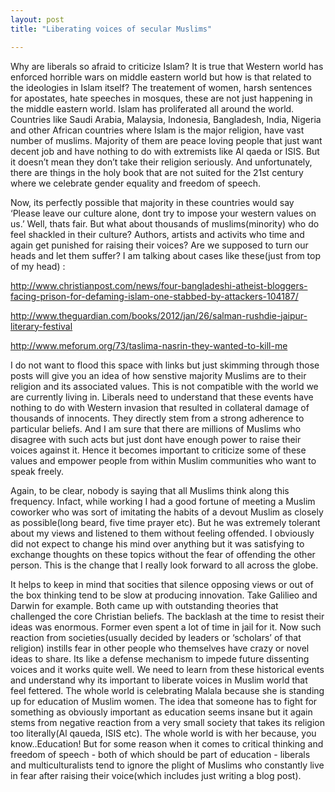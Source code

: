 ```yaml
---
layout: post
title: "Liberating voices of secular Muslims"

---
```



Why are liberals so afraid to criticize Islam? It is true that Western world has enforced horrible wars on middle eastern world but how is that related to the ideologies in Islam itself? The treatement of women, harsh sentences for apostates, hate speeches in mosques, these are not just happening in the middle eastern world. Islam has proliferated all around the world. Countries like Saudi Arabia, Malaysia, Indonesia, Bangladesh, India, Nigeria and other African countries where Islam is the major religion, have vast number of muslims. Majority of them are peace loving people that just want decent job and have nothing to do with extremists like Al qaeda or ISIS. But it doesn’t mean they don’t take their religion seriously. And unfortunately, there are things in the holy book that are not suited for the 21st century where we celebrate gender equality and freedom of speech. 

Now, its perfectly possible that majority in these countries would say ‘Please leave our culture alone, dont try to impose your western values on us.’ Well, thats fair. But what about thousands of muslims(minority) who do feel shackled in their culture? Authors, artists and activits who time and again get punished for raising their voices? Are we supposed to turn our heads and let them suffer? I am talking about cases like these(just from top of my head) :

http://www.christianpost.com/news/four-bangladeshi-atheist-bloggers-facing-prison-for-defaming-islam-one-stabbed-by-attackers-104187/

http://www.theguardian.com/books/2012/jan/26/salman-rushdie-jaipur-literary-festival

http://www.meforum.org/73/taslima-nasrin-they-wanted-to-kill-me

I do not want to flood this space with links but just skimming through those posts will give you an idea of how senstive majority Muslims are to their religion and its associated values. This is not compatible with the world we are currently living in. Liberals need to understand that these events have nothing to do with Western invasion that resulted in collateral damage of thousands of innocents. They directly stem from a strong adherence to particular beliefs. And I am sure that there are millions of Muslims who disagree with such acts but just dont have enough power to raise their voices against it. Hence it becomes important to criticize some of these values and empower people from within Muslim communities who want to speak freely. 

Again, to be clear, nobody is saying that all Muslims think along this frequency. Infact, while working I had a good fortune of meeting a Muslim coworker who was sort of imitating the habits of a devout Muslim as closely as possible(long beard, five time prayer etc). But he was extremely tolerant about my views and listened to them without feeling offended. I obviously did not expect to change his mind over anything but it was satisfying to exchange thoughts on these topics without the fear of offending the other person. This is the change that I really look forward to all across the globe. 

It helps to keep in mind that socities that silence opposing views or out of the box thinking tend to be slow at producing innovation. Take Galilieo and Darwin for example. Both came up with outstanding theories that challenged the core Christian beliefs. The backlash at the time to resist their ideas was enormous. Former even spent a lot of time in jail for it. Now such reaction from societies(usually decided by leaders or ‘scholars’ of that religion) instills fear in other people who themselves have crazy or novel ideas to share. Its like a defense mechanism to impede future dissenting voices and it works quite well. 
We need to learn from these historical events and understand why its important to liberate voices in Muslim world that feel fettered. The whole world is celebrating Malala because she is standing up for education of Muslim women. The idea that someone has to fight for something as obviously important as education seems insane but it again stems from negative reaction from a very small society that takes its religion too literally(Al qaueda, ISIS etc). The whole world is with her because, you know..Education! But for some reason when it comes to critical thinking and freedom of speech - both of which should be part of education - liberals and multiculturalists tend to ignore the plight of Muslims who constantly live in fear after raising their voice(which includes just writing a blog post). 
